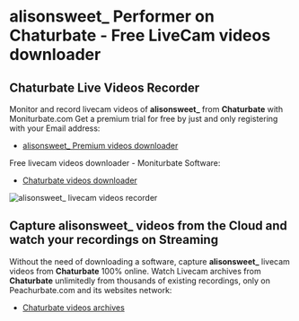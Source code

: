 # alisonsweet_ Performer on Chaturbate - Free LiveCam videos downloader

## Chaturbate Live Videos Recorder

Monitor and record livecam videos of **alisonsweet_** from **Chaturbate** with Moniturbate.com
Get a premium trial for free by just and only registering with your Email address:
* [alisonsweet_ Premium videos downloader](https://moniturbate.com/request-demo-licence-key.html)

Free livecam videos downloader - Moniturbate Software:
* [Chaturbate videos downloader](https://moniturbate.com/moniturbate-download-software.html)

![alisonsweet_ livecam videos recorder](https://peachurnet.com/templates/moniturbate-software.png)


## Capture alisonsweet_ videos from the Cloud and watch your recordings on Streaming

Without the need of downloading a software, capture **alisonsweet_** livecam videos from **Chaturbate** 100% online.
Watch Livecam archives from **Chaturbate** unlimitedly from thousands of existing recordings, only on Peachurbate.com and its websites network:
* [Chaturbate videos archives](https://peachurnet.com/)
